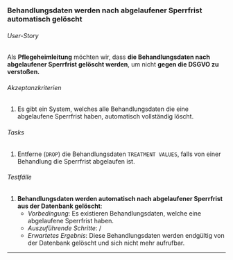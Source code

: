 ### **Behandlungsdaten werden nach abgelaufener Sperrfrist automatisch gelöscht**

###### User-Story
Als **Pflegeheimleitung** möchten wir, dass **die Behandlungsdaten nach abgelaufener Sperrfrist gelöscht werden**, um nicht **gegen die DSGVO zu verstoßen.**

###### Akzeptanzkriterien
1. Es gibt ein System, welches alle Behandlungsdaten die eine abgelaufene Sperrfrist haben, automatisch vollständig löscht.


###### Tasks

1. Entferne (`DROP`) die Behandlungsdaten `TREATMENT VALUES`, falls von einer Behandlung die Sperrfrist abgelaufen ist.



###### Testfälle
1. **Behandlungsdaten werden automatisch nach abgelaufener Sperrfrist aus der Datenbank gelöscht**:
    - *Vorbedingung*: Es existieren Behandlungsdaten, welche eine abgelaufene Sperrfrist haben.
    - *Auszuführende Schritte*:  /
    - *Erwartetes Ergebnis*: Diese Behandlungsdaten werden endgültig von der Datenbank gelöscht und sich nicht mehr aufrufbar.
   
***